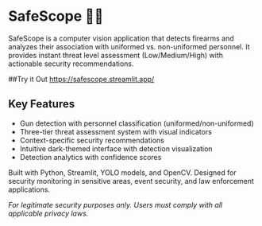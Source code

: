 # SafeScope 🕵️‍♂️

SafeScope is a computer vision application that detects firearms and analyzes their association with uniformed vs. non-uniformed personnel. It provides instant threat level assessment (Low/Medium/High) with actionable security recommendations.

##Try it Out
https://safescope.streamlit.app/

## Key Features

- Gun detection with personnel classification (uniformed/non-uniformed)
- Three-tier threat assessment system with visual indicators
- Context-specific security recommendations
- Intuitive dark-themed interface with detection visualization
- Detection analytics with confidence scores

Built with Python, Streamlit, YOLO models, and OpenCV. Designed for security monitoring in sensitive areas, event security, and law enforcement applications.

*For legitimate security purposes only. Users must comply with all applicable privacy laws.*
